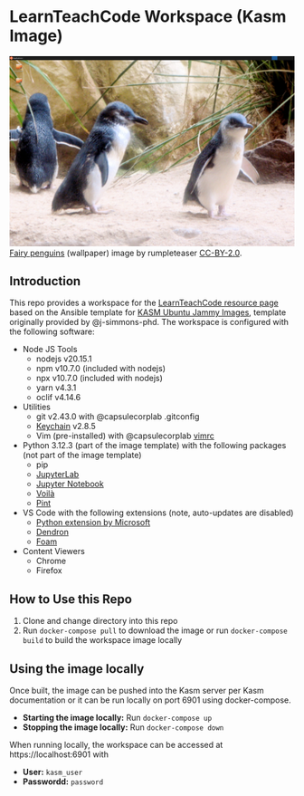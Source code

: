 # LearnTeachCode Workspace (Kasm Image)

![Screenshot of ltc-workspace-image with fairy penquins wallpaper](./screenshot-of-ltc-workspace-image-with-fairy-penguins-wallpaper.png)
[Fairy penguins](https://www.flickr.com/photos/45958245@N00/2802087983) (wallpaper) image by rumpleteaser [CC-BY-2.0](https://creativecommons.org/licenses/by/2.0/).

## Introduction

This repo provides a workspace for the [LearnTeachCode resource page](https://github.com/LearnTeachCode/code-coffee-compendium/) based on the Ansible template for [KASM Ubuntu Jammy Images](https://hub.docker.com/r/kasmweb/core-ubuntu-jammy), template originally provided by @j-simmons-phd.  The workspace is configured with the following software:

- Node JS Tools
    - nodejs v20.15.1
    - npm v10.7.0 (included with nodejs)
    - npx v10.7.0 (included with nodejs)
    - yarn v4.3.1
    - oclif v4.14.6
- Utilities
    - git v2.43.0 with @capsulecorplab .gitconfig
    - [Keychain](https://www.funtoo.org/Keychain) v2.8.5
    - Vim (pre-installed) with @capsulecorplab [vimrc](https://gist.github.com/capsulecorplab/495058e7a57ed8adaed3c40c80d09739#file-vimrc)
- Python 3.12.3 (part of the image template) with the following packages (not part of the image template)
    - pip
    - [JupyterLab](https://jupyter.org/)
    - [Jupyter Notebook](https://jupyter.org/)
    - [Voilà](https://voila.readthedocs.io/en/stable/index.html)
    - [Pint](https://pint.readthedocs.io/en/stable/)
- VS Code with the following extensions (note, auto-updates are disabled)
    - [Python extension by Microsoft](https://marketplace.visualstudio.com/items?itemName=ms-python.python)
    - [Dendron](https://marketplace.visualstudio.com/items?itemName=dendron.dendron)
    - [Foam](https://marketplace.visualstudio.com/items?itemName=foam.foam-vscode)
- Content Viewers
    - Chrome
    - Firefox

## How to Use this Repo

1. Clone and change directory into this repo
1. Run `docker-compose pull` to download the image or run `docker-compose build` to build the workspace image locally

## Using the image locally

Once built, the image can be pushed into the Kasm server per Kasm documentation or it can be run locally on port 6901 using docker-compose.

- **Starting the image locally:** Run `docker-compose up`
- **Stopping the image locally:** Run `docker-compose down`

When running locally, the workspace can be accessed at https://localhost:6901 with
- **User:** `kasm_user`
- **Passwordd:** `password`
